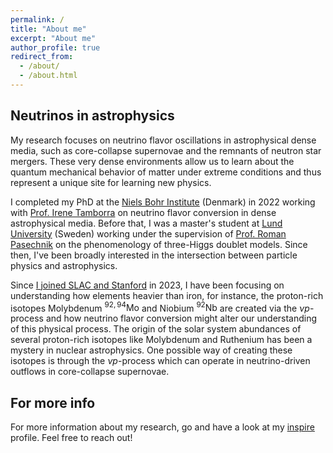 ```yaml
---
permalink: /
title: "About me"
excerpt: "About me"
author_profile: true
redirect_from: 
  - /about/
  - /about.html
---
```


## Neutrinos in astrophysics 

My research focuses on neutrino flavor oscillations in astrophysical dense media, such as core-collapse supernovae and the remnants of neutron star mergers. These very dense environments allow us to learn about the quantum mechanical behavior of matter under extreme conditions and thus represent a unique site for learning new physics.

I completed my PhD at the [Niels Bohr Institute](https://nbi.ku.dk/english/research/astrophysics/astronu/) (Denmark) in 2022 working with [Prof. Irene Tamborra](https://nbi.ku.dk/english/staff/?pure=en/persons/526828) on neutrino flavor conversion in dense astrophysical media. Before that, I was a master's student at [Lund University](https://www.lunduniversity.lu.se/lubas/i-uoh-lu-NAFYK-TEFY) (Sweden) working under the supervision of [Prof. Roman Pasechnik](https://portal.research.lu.se/en/persons/roman-pasechnik) on the phenomenology of three-Higgs doublet models. Since then, I've been broadly interested in the intersection between particle physics and astrophysics.

Since [I joined SLAC and Stanford](https://theory.slac.stanford.edu/person/ian-padilla-gay) in 2023, I have been focusing on understanding how elements heavier than iron, for instance, the proton-rich isotopes Molybdenum $^{92,94}\mathrm{Mo}$  and Niobium $^{92}\mathrm{Nb}$ are created via the $\nu p$-process and how neutrino flavor conversion might alter our understanding of this physical process. The origin of the solar system abundances of several proton-rich isotopes like Molybdenum and Ruthenium has been a mystery in nuclear astrophysics. One possible way of creating these isotopes is through the $\nu p$-process which can operate in neutrino-driven outflows in core-collapse supernovae. 

## For more info

For more information about my research, go and have a look at my [inspire](https://inspirehep.net/authors/1767008?ui-citation-summary=true) profile. Feel free to reach out! 
